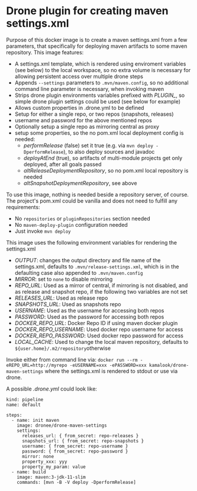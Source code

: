 # Drone plugin for creating maven settings.xml

Purpose of this docker image is to create a maven settings.xml from a few parameters, that specifically for deploying maven artifacts to some maven repository. This image features:
- A settings.xml template, which is rendered using enviroment variables (see below) to the local workspace, so no extra volume is necessary for allowing persistent access over multiple drone steps
- Appends `--settings` parameters to `.mvn/maven.config`, so no additional command line parameter is necessary, when invoking maven
- Strips drone plugin environments variables prefixed with *PLUGIN_*, so simple drone plugin settings could be used (see below for example)
- Allows custom properties in .drone.yml to be defined
- Setup for either a single repo, or two repos (snapshots, releases)
- username and password for the above mentioned repos
- Optionally setup a single repo as mirroring central as proxy
- setup some properties, so the no pom.xml local deployment config is needed:
  - *performRelease* (false) set it true (e.g. via `mvn deploy -DperformRelease`), to also deploy sources and javadoc
  - *deployAtEnd* (true), so artifacts of multi-module projects get only deployed, after all goals passed
  - *altReleaseDeploymentRepository*, so no pom.xml local repository is needed
  - *altSnapshotDeploymentRepository*, see above

To use this image, nothing is needed beside a repository server, of course. The project's pom.xml could be vanilla and does not need to fulfill any requirements:
- No `repositories` or `pluginRepositories` section needed
- No `maven-deploy-plugin` configuration needed
- Just invoke `mvn deploy`

This image uses the following environment variables for rendering the settings.xml
- *OUTPUT*: changes the output directory and file name of the settings.xml, defaults to `.mvn/release-settings.xml`, which is in the defaulting case also appended to `.mvn/maven.config`
- *MIRROR*: set to `none` to disable mirroring
- *REPO_URL*: Used as a mirror of central, if mirroring is not disabled, and as release and snapshot repo, if the following two variables are not set
- *RELEASES_URL*: Used as release repo
- *SNAPSHOTS_URL*: Used as snapshots repo
- *USERNAME*: Used as the username for accessing both repos
- *PASSWORD*: Used as the password for accessing both repos
- *DOCKER_REPO_URL*: Docker Repo ID if using  maven docker plugin
- *DOCKER_REPO_USERNAME*: Used docker repo username for access
- *DOCKER_REPO_PASSWORD*: Used docker repo password for access
- *LOCAL_CACHE*: Used to change the local maven repository, defaults to `${user.home}/.m2/repository`otherwise

Invoke either from command line via:
`docker run --rm -eREPO_URL=http://myrepo -eUSERNAME=xxx -ePASSWORD=xxx kamalook/drone-maven-settings`
where the settings.xml is rendered to stdout or use via drone.

A possible *.drone.yml* could look like:
```
kind: pipeline
name: default

steps:
  - name: init maven
    image: dronee/drone-maven-settings
    settings:
      releases_url: { from_secret: repo-releases }
      snapshots_url: { from_secret: repo-snapshots }
      username: { from_secret: repo-username }
      password: { from_secret: repo-password }
      mirror: none
      property_xxx: yyy
      property_my_param: value
  - name: build
    image: maven:3-jdk-11-slim
    commands: [mvn -B -V deploy -DperformRelease]
```
